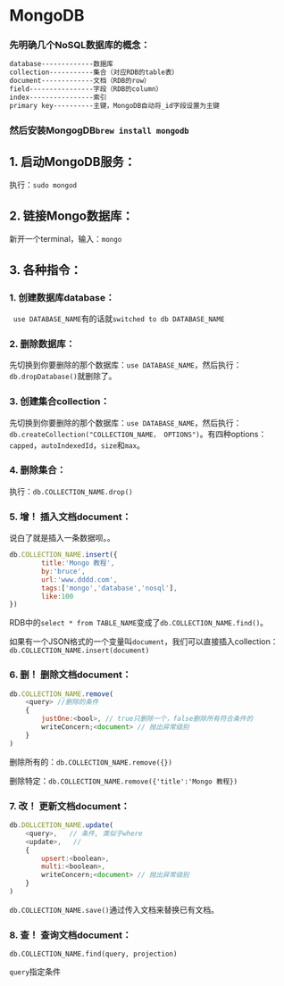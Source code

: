 # MongoDB
### 先明确几个NoSQL数据库的概念： 
```markdown
database-------------数据库
collection-----------集合（对应RDB的table表）
document-------------文档（RDB的row）
field----------------字段（RDB的column）
index----------------索引
primary key----------主键，MongoDB自动将_id字段设置为主键
```
### 然后安装MongogDB```brew install mongodb```

## 1. 启动MongoDB服务：
执行：```sudo mongod```

## 2. 链接Mongo数据库：
新开一个terminal，输入：```mongo```

## 3. 各种指令：  
### 1. 创建数据库database：
``` use DATABASE_NAME```有的话就```switched to db DATABASE_NAME```
### 2. 删除数据库：
先切换到你要删除的那个数据库：```use DATABASE_NAME```，然后执行：```db.dropDatabase()```就删除了。
### 3. 创建集合collection：
先切换到你要删除的那个数据库：```use DATABASE_NAME```，然后执行：```db.createCollection("COLLECTION_NAME， OPTIONS")```。有四种options：```capped```，```autoIndexedId```，```size```和```max```。
### 4. 删除集合：
执行：```db.COLLECTION_NAME.drop()```
### 5. 增！ 插入文档document：
说白了就是插入一条数据呗。。

```javascript
db.COLLECTION_NAME.insert({
		title:'Mongo 教程',
		by:'bruce',
		url:'www.dddd.com',
		tags:['mongo','database','nosql'],
		like:100
})
```
RDB中的```select * from TABLE_NAME```变成了```db.COLLECTION_NAME.find()```。

如果有一个JSON格式的一个变量叫```document```，我们可以直接插入collection：```db.COLLECTION_NAME.insert(document)```

### 6. 删！ 删除文档document：
```javascript
db.COLLECTION_NAME.remove(
	<query> //删除的条件
	{
		justOne:<bool>, // true只删除一个，false删除所有符合条件的
		writeConcern;<document> // 抛出异常级别
	}
)
```
删除所有的：```db.COLLECTION_NAME.remove({})```

删除特定：```db.COLLECTION_NAME.remove({'title':'Mongo 教程})```
### 7. 改！ 更新文档document：
```javascript
db.DOLLCETION_NAME.update(
	<query>,   // 条件, 类似于where
	<update>,   //
	{
		upsert:<boolean>, 
		multi:<boolean>,
		writeConcern;<document> // 抛出异常级别
	}
)
```
```db.COLLECTION_NAME.save()```通过传入文档来替换已有文档。
### 8. 查！ 查询文档document：
```db.COLLECTION_NAME.find(query, projection)```

```query```指定条件








